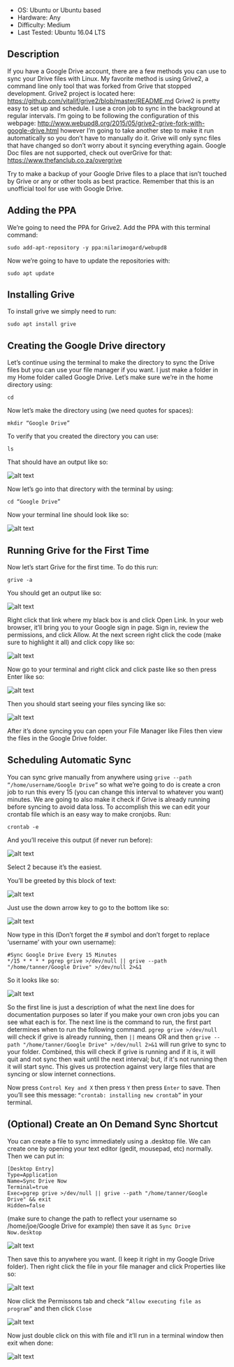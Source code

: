 - OS: Ubuntu or Ubuntu based
- Hardware: Any
- Difficulty: Medium
- Last Tested: Ubuntu 16.04 LTS

## Description
If you have a Google Drive account, there are a few methods you can use to sync your Drive files with Linux.  My favorite method is using Grive2, a command line only tool that was forked from Grive that stopped development.  Grive2 project is located here: https://github.com/vitalif/grive2/blob/master/README.md Grive2 is pretty easy to set up and schedule.  I use a cron job to sync in the background at regular intervals.  I’m going to be following the configuration of this webpage: http://www.webupd8.org/2015/05/grive2-grive-fork-with-google-drive.html however I’m going to take another step to make it run automatically so you don’t have to manually do it.  Grive will only sync files that have changed so don’t worry about it syncing everything again.  Google Doc files are not supported, check out overGrive for that: https://www.thefanclub.co.za/overgrive 

Try to make a backup of your Google Drive files to a place that isn’t touched by Grive or any or other tools as best practice.  Remember that this is an unofficial tool for use with Google Drive.


## Adding the PPA
We’re going to need the PPA for Grive2.  Add the PPA with this terminal command:

`sudo add-apt-repository -y ppa:nilarimogard/webupd8`

Now we’re going to have to update the repositories with:

`sudo apt update`


## Installing Grive

To install grive we simply need to run:

`sudo apt install grive`


## Creating the Google Drive directory

Let’s continue using the terminal to make the directory to sync the Drive files but you can use your file manager if you want.  I just make a folder in my Home folder called Google Drive.  Let’s make sure we’re in the home directory using:

`cd`

Now let’s make the directory using (we need quotes for spaces):

`mkdir “Google Drive”`

To verify that you created the directory you can use:

`ls`

That should have an output like so:

![alt text](https://raw.githubusercontent.com/blomstertj/root/master/Tutorials/Linux/Sync%20Google%20Drive%20with%20grive2/create_dir_1.png)

Now let’s go into that directory with the terminal by using:

`cd “Google Drive”`

Now your terminal line should look like so:

![alt text](https://raw.githubusercontent.com/blomstertj/root/master/Tutorials/Linux/Sync%20Google%20Drive%20with%20grive2/create_dir_2.png)

## Running Grive for the First Time
Now let’s start Grive for the first time.  To do this run:

`grive -a`

You should get an output like so:

![alt text](https://raw.githubusercontent.com/blomstertj/root/master/Tutorials/Linux/Sync%20Google%20Drive%20with%20grive2/grive_first_time_1.png)

Right click that link where my black box is and click Open Link.  In your web browser, it’ll bring you to your Google sign in page.  Sign in, review the permissions, and click Allow.  At the next screen right click the code (make sure to highlight it all) and click copy like so:

![alt text](https://raw.githubusercontent.com/blomstertj/root/master/Tutorials/Linux/Sync%20Google%20Drive%20with%20grive2/grive_first_time_2.png)

Now go to your terminal and right click and click paste like so then press Enter like so:

![alt text](https://raw.githubusercontent.com/blomstertj/root/master/Tutorials/Linux/Sync%20Google%20Drive%20with%20grive2/grive_first_time_3.png)

Then you should start seeing your files syncing like so:

![alt text](https://raw.githubusercontent.com/blomstertj/root/master/Tutorials/Linux/Sync%20Google%20Drive%20with%20grive2/grive_first_time_4.png)

After it’s done syncing you can open your File Manager like Files then view the files in the Google Drive folder.  

## Scheduling Automatic Sync
You can sync grive manually from anywhere using `grive --path “/home/username/Google Drive”` so what we’re going to do is create a cron job to run this every 15 (you can change this interval to whatever you want) minutes. We are going to also make it check if Grive is already running before syncing to avoid data loss.  To accomplish this we can edit your crontab file which is an easy way to make cronjobs.  Run:

`crontab -e`

And you’ll receive this output (if never run before):

![alt text](https://raw.githubusercontent.com/blomstertj/root/master/Tutorials/Linux/Sync%20Google%20Drive%20with%20grive2/schedule_sync_1.png)

Select 2 because it’s the easiest.

You’ll be greeted by this block of text:

![alt text](https://raw.githubusercontent.com/blomstertj/root/master/Tutorials/Linux/Sync%20Google%20Drive%20with%20grive2/schedule_sync_2.png)

Just use the down arrow key to go to the bottom like so:

![alt text](https://raw.githubusercontent.com/blomstertj/root/master/Tutorials/Linux/Sync%20Google%20Drive%20with%20grive2/schedule_sync_3.png)

Now type in this (Don’t forget the # symbol and don’t forget to replace ‘username’ with your own username):
```
#Sync Google Drive Every 15 Minutes
*/15 * * * * pgrep grive >/dev/null || grive --path "/home/tanner/Google Drive" >/dev/null 2>&1
```
So it looks like so:

![alt text](https://raw.githubusercontent.com/blomstertj/root/master/Tutorials/Linux/Sync%20Google%20Drive%20with%20grive2/schedule_sync_4.png)

So the first line is just a description of what the next line does for documentation purposes so later if you make your own cron jobs you can see what each is for.  The next line is the command to run, the first part determines when to run the following command.  `pgrep grive >/dev/null` will check if grive is already running, then `||` means OR and then `grive --path "/home/tanner/Google Drive" >/dev/null 2>&1` will run grive to sync to your folder.  Combined, this will check if grive is running and if it is, it will quit and not sync then wait until the next interval; but, if it's not running then it will start sync.  This gives us protection against very large files that are syncing or slow internet connections.

Now press `Control Key and X` then press `Y` then press `Enter` to save.  Then you’ll see this message: `“crontab: installing new crontab”` in your terminal.


## (Optional) Create an On Demand Sync Shortcut

You can create a file to sync immediately using a .desktop file.  We can create one by opening your text editor (gedit, mousepad, etc) normally.  Then we can put in:
```
[Desktop Entry]
Type=Application
Name=Sync Drive Now
Terminal=true
Exec=pgrep grive >/dev/null || grive --path "/home/tanner/Google Drive" && exit
Hidden=false
```

(make sure to change the path to reflect your username so /home/joe/Google Drive for example) then save it as `Sync Drive Now.desktop`

![alt text](https://raw.githubusercontent.com/blomstertj/root/master/Tutorials/Linux/Sync%20Google%20Drive%20with%20grive2/on_demand_sync_1.PNG)

Then save this to anywhere you want.  (I keep it right in my Google Drive folder).  Then right click the file in your file manager and click Properties like so:

![alt text](https://raw.githubusercontent.com/blomstertj/root/master/Tutorials/Linux/Sync%20Google%20Drive%20with%20grive2/on_demand_sync_2.png)

Now click the Permissons tab and check `“Allow executing file as program”` and then click `Close`

![alt text](https://raw.githubusercontent.com/blomstertj/root/master/Tutorials/Linux/Sync%20Google%20Drive%20with%20grive2/on_demand_sync_3.png)

Now just double click on this with file and it’ll run in a terminal window then exit when done:

![alt text](https://raw.githubusercontent.com/blomstertj/root/master/Tutorials/Linux/Sync%20Google%20Drive%20with%20grive2/on_demand_sync_4.png)
